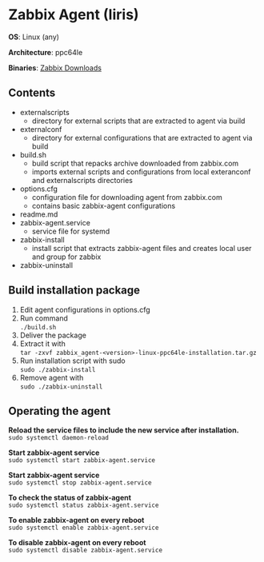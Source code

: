 # Zabbix Agent (Iiris)
**OS**: Linux (any)

**Architecture**: ppc64le

**Binaries**: [Zabbix Downloads](https://www.zabbix.com/download_agents?version=5.0+LTS&release=5.0.10&os=Linux&os_version=Any&hardware=ppc64le&encryption=No+encryption&packaging=Archive)

## Contents
* externalscripts
  * directory for external scripts that are extracted to agent via build
* externalconf
  * directory for external configurations that are extracted to agent via build
* build.sh
  * build script that repacks archive downloaded from zabbix.com
  * imports external scripts and configurations from local exteranconf and externalscripts directories
* options.cfg
  * configuration file for downloading agent from zabbix.com
  * contains basic zabbix-agent configurations
* readme.md
* zabbix-agent.service
  * service file for systemd
* zabbix-install
  * install script that extracts zabbix-agent files and creates local user and group for zabbix
* zabbix-uninstall

## Build installation package
1. Edit agent configurations in options.cfg
2. Run command \
`./build.sh`
3. Deliver the package
4. Extract it with \
`tar -zxvf zabbix_agent-<version>-linux-ppc64le-installation.tar.gz`
5. Run installation script with sudo \
`sudo ./zabbix-install`
6. Remove agent with \
`sudo ./zabbix-uninstall`

## Operating the agent
**Reload the service files to include the new service after installation.** \
`sudo systemctl daemon-reload`

**Start zabbix-agent service** \
`sudo systemctl start zabbix-agent.service`

**Start zabbix-agent service** \
`sudo systemctl stop zabbix-agent.service`

**To check the status of zabbix-agent** \
`sudo systemctl status zabbix-agent.service`

**To enable zabbix-agent on every reboot** \
`sudo systemctl enable zabbix-agent.service`

**To disable zabbix-agent on every reboot** \
`sudo systemctl disable zabbix-agent.service`
